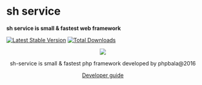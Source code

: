 # sh service

**sh service is small & fastest web framework**

[![Latest Stable Version](https://poser.pugx.org/soava-lab/sh-service/v/stable)](https://packagist.org/packages/soava-lab/sh-service)
[![Total Downloads](https://poser.pugx.org/soava-lab/sh-service/downloads)](https://packagist.org/packages/soava-lab/sh-service)

<p align="center"><img src="http://phpbala.in/wp-content/uploads/2017/02/cropped-soava-logo-1.png"></p>

<p align="center">sh-service is small & fastest php framework developed by phpbala@2016</p>

<p align="center"><a href="http://phpbala.in/sh/docs" target="_blank">Developer guide</a></p>
